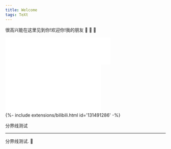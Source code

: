 ```yaml
---
title: Welcome
tags: TeXt
---
```


很高兴能在这里见到你!欢迎你!我的朋友 :ghost: :ghost: :ghost:

<iframe frameborder="no" border="0" marginwidth="0" marginheight="0" width=330 height=86 src="//music.163.com/outchain/player?type=2&id=393685&auto=1&height=66"></iframe>

<iframe src="//player.bilibili.com/player.html?aid=76877449&cid=131491286&page=1" scrolling="no" border="0" frameborder="no" framespacing="0" allowfullscreen="true"> </iframe>


<div>{%- include extensions/bilibili.html id='131491286' -%}</div>



分界线测试

<!--more-->

---

分界线测试. :star2:
